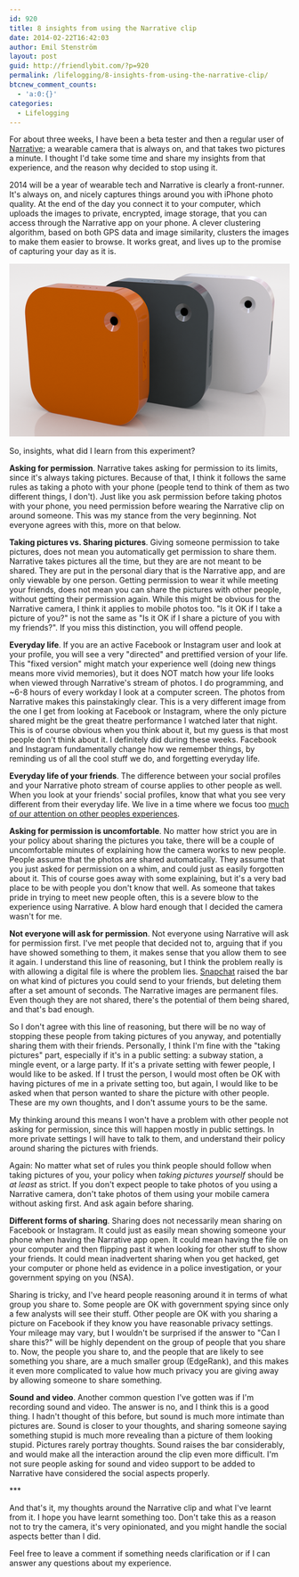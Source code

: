 ```yaml
---
id: 920
title: 8 insights from using the Narrative clip
date: 2014-02-22T16:42:03
author: Emil Stenström
layout: post
guid: http://friendlybit.com/?p=920
permalink: /lifelogging/8-insights-from-using-the-narrative-clip/
btcnew_comment_counts:
  - 'a:0:{}'
categories:
  - Lifelogging
---
```

For about three weeks, I have been a beta tester and then a regular user of [Narrative](http://getnarrative.com/); a wearable camera that is always on, and that takes two pictures a minute. I thought I'd take some time and share my insights from that experience, and the reason why decided to stop using it.

2014 will be a year of wearable tech and Narrative is clearly a front-runner. It's always on, and nicely captures things around you with iPhone photo quality. At the end of the day you connect it to your computer, which uploads the images to private, encrypted, image storage, that you can access through the Narrative app on your phone. A clever clustering algorithm, based on both GPS data and image similarity, clusters the images to make them easier to browse. It works great, and lives up to the promise of capturing your day as it is.

<img class="aligncenter size-full wp-image-922" src="/files/post-media/narrative-medium.png" alt="narrative-medium" width="539" height="310">

So, insights, what did I learn from this experiment?

**Asking for permission**. Narrative takes asking for permission to its limits, since it's always taking pictures. Because of that, I think it follows the same rules as taking a photo with your phone (people tend to think of them as two different things, I don't). Just like you ask permission before taking photos with your phone, you need permission before wearing the Narrative clip on around someone. This was my stance from the very beginning. Not everyone agrees with this, more on that below.

**Taking pictures vs. Sharing pictures**. Giving someone permission to take pictures, does not mean you automatically get permission to share them. Narrative takes pictures all the time, but they are are not meant to be shared. They are put in the personal diary that is the Narrative app, and are only viewable by one person. Getting permission to wear it while meeting your friends, does not mean you can share the pictures with other people, without getting their permission again. While this might be obvious for the Narrative camera, I think it applies to mobile photos too. "Is it OK if I take a picture of you?" is not the same as "Is it OK if I share a picture of you with my friends?". If you miss this distinction, you will offend people.

**Everyday life**. If you are an active Facebook or Instagram user and look at your profile, you will see a very "directed" and prettified version of your life. This "fixed version" might match your experience well (doing new things means more vivid memories), but it does NOT match how your life looks when viewed through Narrative's stream of photos. I do programming, and ~6-8 hours of every workday I look at a computer screen. The photos from Narrative makes this painstakingly clear. This is a very different image from the one I get from looking at Facebook or Instagram, where the only picture shared might be the great theatre performance I watched later that night. This is of course obvious when you think about it, but my guess is that most people don't think about it. I definitely did during these weeks. Facebook and Instagram fundamentally change how we remember things, by reminding us of all the cool stuff we do, and forgetting everyday life.

**Everyday life of your friends**. The difference between your social profiles and your Narrative photo stream of course applies to other people as well. When you look at your friends' social profiles, know that what you see very different from their everyday life. We live in a time where we focus too [much of our attention on other peoples experiences](http://waitbutwhy.com/2013/09/why-generation-y-yuppies-are-unhappy.html).

**Asking for permission is uncomfortable**. No matter how strict you are in your policy about sharing the pictures you take, there will be a couple of uncomfortable minutes of explaining how the camera works to new people. People assume that the photos are shared automatically. They assume that you just asked for permission on a whim, and could just as easily forgotten about it. This of course goes away with some explaining, but it's a very bad place to be with people you don't know that well. As someone that takes pride in trying to meet new people often, this is a severe blow to the experience using Narrative. A blow hard enough that I decided the camera wasn't for me.

**Not everyone will ask for permission**. Not everyone using Narrative will ask for permission first. I've met people that decided not to, arguing that if you have showed something to them, it makes sense that you allow them to see it again. I understand this line of reasoning, but I think the problem really is with allowing a digital file is where the problem lies. [Snapchat](http://www.snapchat.com/) raised the bar on what kind of pictures you could send to your friends, but deleting them after a set amount of seconds. The Narrative images are permanent files. Even though they are not shared, there's the potential of them being shared, and that's bad enough.

So I don't agree with this line of reasoning, but there will be no way of stopping these people from taking pictures of you anyway, and potentially sharing them with their friends. Personally, I think I'm fine with the "taking pictures" part, especially if it's in a public setting: a subway station, a mingle event, or a large party. If it's a private setting with fewer people, I would like to be asked. If I trust the person, I would most often be OK with having pictures of me in a private setting too, but again, I would like to be asked when that person wanted to share the picture with other people. These are my own thoughts, and I don't assume yours to be the same.

My thinking around this means I won't have a problem with other people not asking for permission, since this will happen mostly in public settings. In more private settings I will have to talk to them, and understand their policy around sharing the pictures with friends.

Again: No matter what set of rules you think people should follow when taking pictures of you, your policy when _taking pictures yourself_ should be _at least_ as strict. If you don't expect people to take photos of you using a Narrative camera, don't take photos of them using your mobile camera without asking first. And ask again before sharing.

**Different forms of sharing**. Sharing does not necessarily mean sharing on Facebook or Instagram. It could just as easily mean showing someone your phone when having the Narrative app open. It could mean having the file on your computer and then flipping past it when looking for other stuff to show your friends. It could mean inadvertent sharing when you get hacked, get your computer or phone held as evidence in a police investigation, or your government spying on you (NSA).

Sharing is tricky, and I've heard people reasoning around it in terms of what group you share to. Some people are OK with government spying since only a few analysts will see their stuff. Other people are OK with you sharing a picture on Facebook if they know you have reasonable privacy settings. Your mileage may vary, but I wouldn't be surprised if the answer to "Can I share this?" will be highly dependent on the group of people that you share to. Now, the people you share to, and the people that are likely to see something you share, are a much smaller group (EdgeRank), and this makes it even more complicated to value how much privacy you are giving away by allowing someone to share something.

**Sound** **and video**. Another common question I've gotten was if I'm recording sound and video. The answer is no, and I think this is a good thing. I hadn't thought of this before, but sound is much more intimate than pictures are. Sound is closer to your thoughts, and sharing someone saying something stupid is much more revealing than a picture of them looking stupid. Pictures rarely portray thoughts. Sound raises the bar considerably, and would make all the interaction around the clip even more difficult. I'm not sure people asking for sound and video support to be added to Narrative have considered the social aspects properly.

\***

And that's it, my thoughts around the Narrative clip and what I've learnt from it. I hope you have learnt something too. Don't take this as a reason not to try the camera, it's very opinionated, and you might handle the social aspects better than I did.

Feel free to leave a comment if something needs clarification or if I can answer any questions about my experience.
